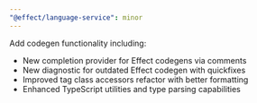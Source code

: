 ```yaml
---
"@effect/language-service": minor
---
```


Add codegen functionality including:
- New completion provider for Effect codegens via comments
- New diagnostic for outdated Effect codegen with quickfixes
- Improved tag class accessors refactor with better formatting
- Enhanced TypeScript utilities and type parsing capabilities